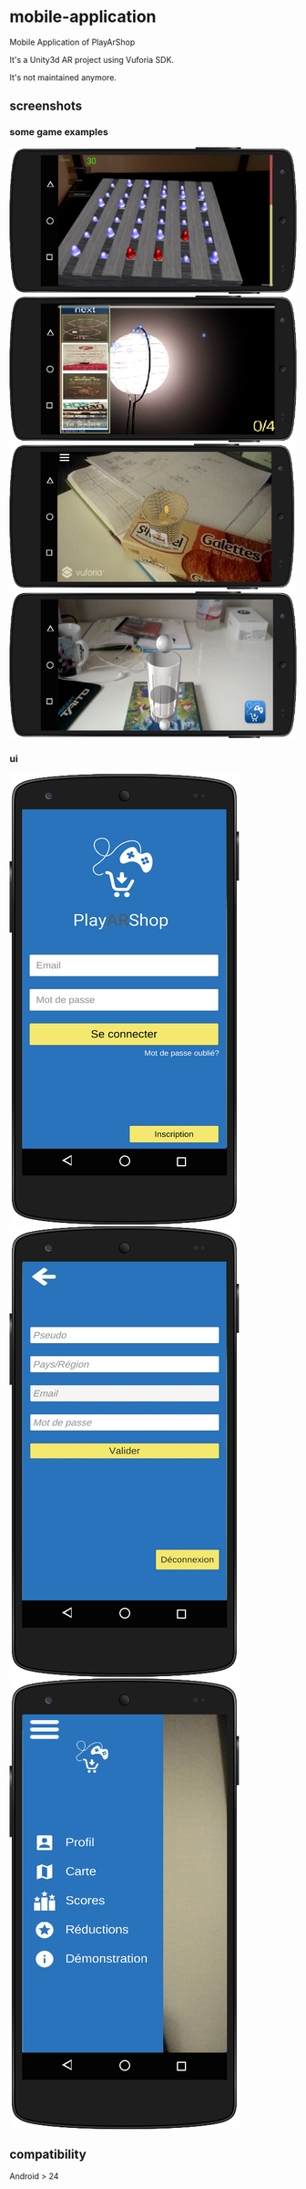 # mobile-application

Mobile Application of PlayArShop

It's a Unity3d AR project using Vuforia SDK.

It's not maintained anymore.


## screenshots

### some game examples
![ScreenShot](/screenshots/screenshot2.png?raw=true)
![ScreenShot](/screenshots/screenshot3.png?raw=true)
![ScreenShot](/screenshots/screenshot4.png?raw=true)
![ScreenShot](/screenshots/screenshot7.png?raw=true)

### ui 
![ScreenShot](/screenshots/screenshot5.png?raw=true)
![ScreenShot](/screenshots/screenshot6.png?raw=true)
![ScreenShot](/screenshots/screenshot8.png?raw=true)

## compatibility

Android > 24 

